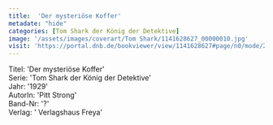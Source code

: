 ```yaml
---
title:  'Der mysteriöse Koffer'
metadate: "hide"
categories: [Tom Shark der König der Detektive]
image: '/assets/images/coverart/Tom Shark/1141628627_00000010.jpg'
visit: 'https://portal.dnb.de/bookviewer/view/1141628627#page/n0/mode/2up'
---
```

Titel: 'Der mysteriöse Koffer' <br>
Serie: 'Tom Shark der König der Detektive' <br>
Jahr: '1929' <br>
AutorIn: 'Pitt Strong' <br>
Band-Nr: '?' <br>
Verlag: ' Verlagshaus Freya'